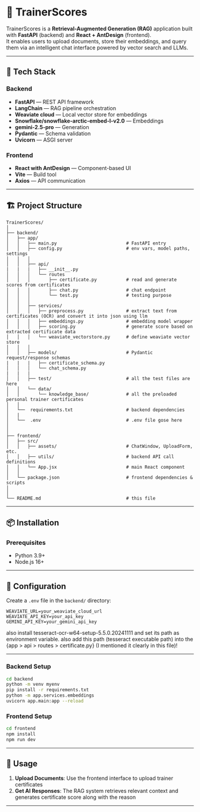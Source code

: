 # 🧠 TrainerScores

TrainerScores is a **Retrieval-Augmented Generation (RAG)** application built with **FastAPI** (backend) and **React + AntDesign** (frontend).  
It enables users to upload documents, store their embeddings, and query them via an intelligent chat interface powered by vector search and LLMs.

---

## 🚀 Tech Stack

### Backend
- **FastAPI** — REST API framework  
- **LangChain** — RAG pipeline orchestration  
- **Weaviate cloud** — Local vector store for embeddings  
- **Snowflake/snowflake-arctic-embed-l-v2.0** — Embeddings
- **gemini-2.5-pro** — Generation  
- **Pydantic** — Schema validation  
- **Uvicorn** — ASGI server  

### Frontend
- **React with AntDesign** — Component-based UI  
- **Vite** — Build tool  
- **Axios** — API communication  

---

## 🏗️ Project Structure

```
TrainerScores/
│
├── backend/
│   ├── app/
│   │   ├── main.py                          # FastAPI entry
│   │   ├── config.py                        # env vars, model paths, settings
│   │   │
│   │   ├── api/
|   |   |   ├── __init__.py
│   │   │   └── routes
│   │   │       ├── certificate.py           # read and generate scores from certificates
│   │   │       ├── chat.py                  # chat endpoint
│   │   │       └── test.py                  # testing purpose
│   │   │
│   │   ├── services/
│   │   │   ├── preprocess.py                # extract text from certificates (OCR) and convert it into json using llm
│   │   │   ├── embeddings.py                # embedding model wrapper
│   │   │   ├── scoring.py                   # generate score based on extracted certificate data
│   │   │   └── weaviate_vectorstore.py      # define weaviate vector store 
│   │   │
│   │   ├── models/                          # Pydantic request/response schemas
|   |   |   ├── certificate_schema.py           
│   │   │   └── chat_schema.py
|   |   |
│   │   ├── test/                            # all the test files are here
│   │   └── data/
│   │       └── knowledge_base/              # all the preloaded personal trainer certificates
│   │
│   └──  requirements.txt                    # backend dependencies
│   |
│   └──  .env                                # .env file gose here
│  
│
├── frontend/
│   ├── src/
│   │   ├── assets/                          # ChatWindow, UploadForm, etc.
│   │   ├── utils/                           # backend API call definitions
│   │   └── App.jsx                          # main React component
│   │
│   └── package.json                         # frontend dependencies & scripts
│
│
└── README.md                                # this file
```

---

## 📦 Installation

### Prerequisites
- Python 3.9+
- Node.js 16+

---

## 🔧 Configuration

Create a `.env` file in the `backend/` directory:

```env
WEAVIATE_URL=your_weaviate_cloud_url
WEAVIATE_API_KEY=your_api_key
GEMINI_API_KEY=your_gemini_api_key
```
also install tesseract-ocr-w64-setup-5.5.0.20241111 and set its path as environment variable. also add this path (tesseract executable path) into the {app > api > routes > certificate.py} (I mentioned it clearly in this file)! 

---

### Backend Setup
```bash
cd backend
python -m venv myenv
pip install -r requirements.txt
python -m app.services.embeddings
uvicorn app.main:app --reload
```

### Frontend Setup
```bash
cd frontend
npm install
npm run dev
```

---

## 🚀 Usage

1. **Upload Documents**: Use the frontend interface to upload trainer certificates 
2. **Get AI Responses**: The RAG system retrieves relevant context and generates certificate score along with the reason  

---
